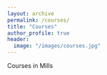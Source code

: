 ```yaml
---
layout: archive
permalink: /courses/
title: "Courses"
author_profile: true
header:
  image: "/images/courses.jpg"
---
```


Courses in Mills
